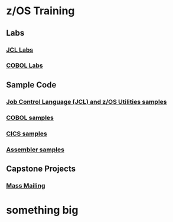 # z/OS Training

## Labs

### [JCL Labs](labs/JCL_Labs.md)

### [COBOL Labs](labs/COBOL_Labs.md)

## Sample Code 

### [Job Control Language (JCL) and z/OS Utilities samples](jcl/JCL_Samples.md)

### [COBOL samples](cobol/COBOL_Samples.md)

### [CICS samples](cics/CICS_Samples.md)

### [Assembler samples](asm/Assembler_Samples.md)

## Capstone Projects

### [Mass Mailing](capstone/Mass_Mailing.md)
# something big
